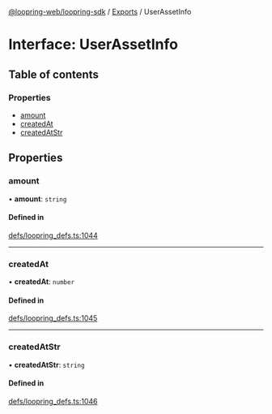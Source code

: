 [@loopring-web/loopring-sdk](../README.md) / [Exports](../modules.md) / UserAssetInfo

# Interface: UserAssetInfo

## Table of contents

### Properties

- [amount](UserAssetInfo.md#amount)
- [createdAt](UserAssetInfo.md#createdat)
- [createdAtStr](UserAssetInfo.md#createdatstr)

## Properties

### amount

• **amount**: `string`

#### Defined in

[defs/loopring_defs.ts:1044](https://github.com/Loopring/loopring_sdk/blob/9d83b66/src/defs/loopring_defs.ts#L1044)

___

### createdAt

• **createdAt**: `number`

#### Defined in

[defs/loopring_defs.ts:1045](https://github.com/Loopring/loopring_sdk/blob/9d83b66/src/defs/loopring_defs.ts#L1045)

___

### createdAtStr

• **createdAtStr**: `string`

#### Defined in

[defs/loopring_defs.ts:1046](https://github.com/Loopring/loopring_sdk/blob/9d83b66/src/defs/loopring_defs.ts#L1046)
